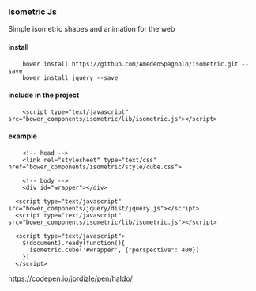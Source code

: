 ### Isometric Js

Simple isometric shapes and animation for the web

#### install

		bower install https://github.com/AmedeoSpagnolo/isometric.git --save
		bower install jquery --save

#### include in the project

		<script type="text/javascript" src="bower_components/isometric/lib/isometric.js"></script>

#### example

		<!-- head -->
		<link rel="stylesheet" type="text/css" href="bower_components/isometric/style/cube.css">

		<!-- body -->
		<div id="wrapper"></div>

	  <script type="text/javascript" src="bower_components/jquery/dist/jquery.js"></script>
	  <script type="text/javascript" src="bower_components/isometric/lib/isometric.js"></script>

	  <script type="text/javascript">
	    $(document).ready(function(){
	      isometric.cube('#wrapper', {"perspective": 400})
	    })
	  </script>




https://codepen.io/jordizle/pen/haIdo/
